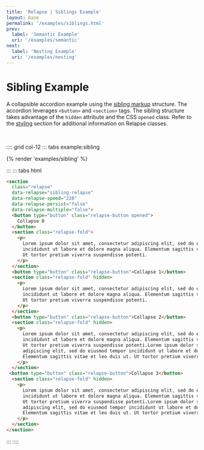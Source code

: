 ```yaml
---
title: 'Relapse | Siblings Example'
layout: base
permalink: '/examples/siblings.html'
prev:
  label: 'Semantic Example'
  uri: '/examples/semantic'
next:
  label: 'Nesting Example'
  uri: '/examples/nesting'
---
```


# Sibling Example

A collapsible accordion example using the [sibling markup](/relapse/usage/markup) structure. The accordion leverages `<button>` and `<section>` tags. The sibling structure takes advantage of the `hidden` attribute and the CSS `opened` class. Refer to the [styling](/relapse/usage/classes) section for additional information on Relapse classes.

<br>

:::: grid col-12
::: tabs example:sibling

{% render 'examples/sibling' %}

:::
::: tabs html

<!-- prettier-ignore -->
```html
<section
  class="relapse"
  data-relapse="sibling-relapse"
  data-relapse-speed="220"
  data-relapse-persist="false"
  data-relapse-multiple="false">
  <button type="button" class="relapse-button opened">
    Collapse 0
  </button>
  <section class="relapse-fold">
    <p>
      Lorem ipsum dolor sit amet, consectetur adipiscing elit, sed do eiusmod tempor
      incididunt ut labore et dolore magna aliqua. Elementum sagittis vitae et leo duis ut.
      Ut tortor pretium viverra suspendisse potenti.
    </p>
  </section>
  <button type="button" class="relapse-button">Collapse 1</button>
  <section class="relapse-fold" hidden>
    <p>
      Lorem ipsum dolor sit amet, consectetur adipiscing elit, sed do eiusmod tempor
      incididunt ut labore et dolore magna aliqua. Elementum sagittis vitae et leo duis ut.
      Ut tortor pretium viverra suspendisse potenti.
    </p>
  </section>
  <button type="button" class="relapse-button">Collapse 2</button>
  <section class="relapse-fold" hidden>
    <p>
      Lorem ipsum dolor sit amet, consectetur adipiscing elit, sed do eiusmod tempor
      incididunt ut labore et dolore magna aliqua. Elementum sagittis vitae et leo duis ut.
      Ut tortor pretium viverra suspendisse potenti.Lorem ipsum dolor sit amet, consectetur
      adipiscing elit, sed do eiusmod tempor incididunt ut labore et dolore magna aliqua.
      Elementum sagittis vitae et leo duis ut. Ut tortor pretium viverra suspendisse potenti.
    </p>
  </section>
 <button type="button" class="relapse-button">Collapse 3</button>
  <section class="relapse-fold" hidden>
    <p>
      Lorem ipsum dolor sit amet, consectetur adipiscing elit, sed do eiusmod tempor
      incididunt ut labore et dolore magna aliqua. Elementum sagittis vitae et leo duis ut.
      Ut tortor pretium viverra suspendisse potenti.Lorem ipsum dolor sit amet, consectetur
      adipiscing elit, sed do eiusmod tempor incididunt ut labore et dolore magna aliqua.
      Elementum sagittis vitae et leo duis ut. Ut tortor pretium viverra suspendisse potenti.
    </p>
  </section>
</section>
```

:::
::::
